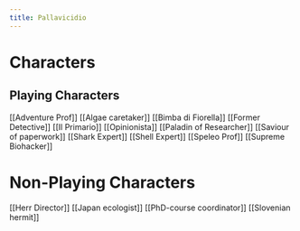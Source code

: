 ```yaml
---
title: Pallavicidio
---
```

# Characters

## Playing Characters

[[Adventure Prof]]
[[Algae caretaker]]
[[Bimba di Fiorella]]
[[Former Detective]]
[[Il Primario]]
[[Opinionista]]
[[Paladin of Researcher]]
[[Saviour of paperwork]]
[[Shark Expert]]
[[Shell Expert]]
[[Speleo Prof]]
[[Supreme Biohacker]]

# Non-Playing Characters

[[Herr Director]]
[[Japan ecologist]]
[[PhD-course coordinator]]
[[Slovenian hermit]]
